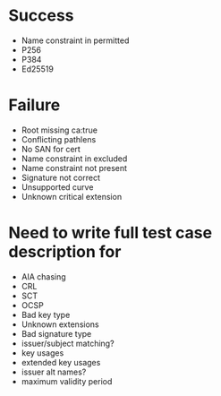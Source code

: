 # Success

- Name constraint in permitted
- P256
- P384
- Ed25519

# Failure

- Root missing ca:true
- Conflicting pathlens
- No SAN for cert
- Name constraint in excluded
- Name constraint not present
- Signature not correct
- Unsupported curve
- Unknown critical extension

# Need to write full test case description for

- AIA chasing
- CRL
- SCT
- OCSP
- Bad key type
- Unknown extensions
- Bad signature type
- issuer/subject matching?
- key usages
- extended key usages
- issuer alt names?
- maximum validity period
